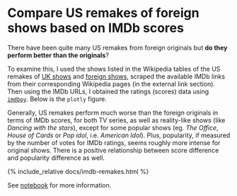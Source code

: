 # Compare US remakes of foreign shows based on IMDb scores

There have been quite many US remakes from foreign originals but **do they perform better than the originals**?

To examine this, I used the shows listed in the Wikipedia tables of the US remakes of [UK shows](https://en.wikipedia.org/wiki/List_of_American_television_series_based_on_British_television_series) and [foreign shows](https://en.wikipedia.org/wiki/List_of_American_television_shows_based_on_foreign_shows), scraped the available IMDb links from their corresponding Wikipedia pages (in the external link section). Then using the IMDb URLs, I obtained the ratings (scores) data using [`imdbpy`](https://imdbpy.github.io/). Below is the `plotly` figure.

Generally, US remakes perform much worse than the foreign originals in terms of IMDb scores, for both TV series, as well as reality-like shows (like *Dancing with the stars*), except for some popular shows  (eg. *The Office*, *House of Cards* or *Pop idol*, i.e. *American Idol*). Plus, popularity, if measured by the number of votes for IMDb ratings, seems roughly more intense for original shows. There is a positive relationship between score difference and popularity difference as well.

{% include_relative docs/imdb-remakes.html %}

See [notebook](https://nbviewer.jupyter.org/github/tuanpham96/series-remake/blob/main/notebook.ipynb) for more information.

